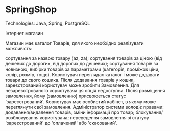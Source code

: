 # SpringShop
Technologies: Java, Spring, PostgreSQL

Інтернет магазин

Магазин має каталог Товарів, для якого необхідно реалізувати можливість:

сортування за назвою товару (az, za);
сортування товарів за ціною (від дешевих до дорогих, від дорогих до дешевих);
сортування товарів за новизною;
вибірки товарів за параметрами (категорія, проміжок ціни, колір, розмір, тощо). Користувач переглядає каталог і може додавати товари до свого кошика. Після додавання товарів у кошик, зареєстрований користувач може зробити Замовлення. Для незареєстрованого користувача ця опція недоступна. Після розміщення замовлення, йому (замовленню) присвоюється статус 'зареєстрований'. Користувач має особистий кабінет, в якому може переглянути свої замовлення. Адміністратор системи володіє правами:
додавання/видалення товарів, зміни інформації про товар;
блокування/розблокування користувача;
переведення замовлення зі статусу 'зареєстрований' до 'оплачений' або 'скасований'.
